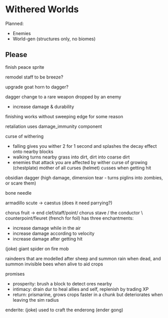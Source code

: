# Withered Worlds

Planned:
- Enemies
- World-gen (structures only, no biomes)

## Please

finish peace sprite

remodel staff to be breeze?

upgrade goat horn to dagger?

dagger change to a rare weapon dropped by an enemy
- increase damage & durability

finishing works without sweeping edge for some reason

retaliation uses damage_immunity component

curse of withering
- falling gives you wither 2 for 1 second and splashes the decay effect onto nearby blocks
- walking turns nearby grass into dirt, dirt into coarse dirt
- enemies that attack you are affected by wither
curse of growing (chestplate)
mother of all curses (helmet) cusses when getting hit

obsidian dagger (high damage, dimension tear - turns piglins into zombies, or scare them)

bone needle

armadillo scute -> caestus (does it need parrying?)

chorus fruit -> end clef/staff/point/ chorus stave / the conductor \ counterpoint/fleuret (french for foil)
has three enchantments:
- increase damage while in the air
- increase damage according to velocity
- increase damage after getting hit

(joke) giant spider on fire mob

raindeers that are modelled after sheep and summon rain when dead, and summon invisible bees when alive to aid crops

promises
- prosperity: brush a block to detect ores nearby
- intimacy: drain dur to heal allies and self, replenish by trading XP
- return: prismarine, grows crops faster in a chunk but deteriorates when leaving the sim radius

enderite: (joke) used to craft the enderong (ender gong)